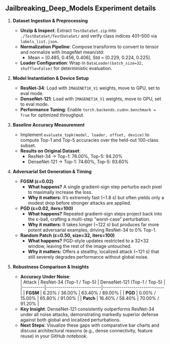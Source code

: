 ## Jailbreaking_Deep_Models Experiment details

1. **Dataset Ingestion & Preprocessing**  
   - **Unzip & Inspect**: Extract `TestDataSet.zip` into `./TestDataSet/TestDataSet/` and verify class indices 401–500 via `labels_list.json`.  
   - **Normalization Pipeline**: Compose transforms to convert to tensor and normalize with ImageNet mean/std:  
     - Mean = [0.485, 0.456, 0.406], Std = [0.229, 0.224, 0.225].  
   - **Loader Configuration**: Wrap in `DataLoader(batch_size=32, shuffle=False)` for deterministic evaluation.

2. **Model Instantiation & Device Setup**  
   - **ResNet-34**: Load with `IMAGENET1K_V1` weights, move to GPU, set to eval mode.  
   - **DenseNet-121**: Load with `IMAGENET1K_V1` weights, move to GPU, set to eval mode.  
   - **Performance Tuning**: Enable `torch.backends.cudnn.benchmark = True` for optimized throughput.

3. **Baseline Accuracy Measurement**  
   - Implement `evaluate_topk(model, loader, offset, device)` to compute Top-1 and Top-5 accuracies over the held-out 100-class subset.  
   - **Results on Original Dataset**:  
     - ResNet-34 → Top-1: 76.00%, Top-5: 94.20%  
     - DenseNet-121 → Top-1: 74.60%, Top-5: 93.60%

4. **Adversarial Set Generation & Timing**  
   - **FGSM (ε=0.02)**  
     - **What happens?** A single gradient-sign step perturbs each pixel to maximally increase the loss.  
     - **Why it matters:** It’s extremely fast (~1.8 s) but often yields only a modest drop before stronger attacks are applied.  
   - **PGD (ε=0.02, iters=100)**  
     - **What happens?** Repeated gradient-sign steps project back into the ε-ball, crafting a multi-step “worst-case” perturbation.  
     - **Why it matters:** It takes longer (~122 s) but produces far more potent adversarial examples, driving ResNet-34 to 0% Top-1.  
   - **Random Patch (ε=0.50, size=32, iters=100)**  
     - **What happens?** PGD-style updates restricted to a 32×32 window, leaving the rest of the image untouched.  
     - **Why it matters:** Offers a stealthy, localized attack (~121 s) that still severely degrades performance without global noise.

5. **Robustness Comparison & Insights**  
   - **Accuracy Under Noise**:  
     | Attack    | ResNet-34 (Top-1 / Top-5) | DenseNet-121 (Top-1 / Top-5) |
     |-----------|---------------------------|------------------------------|
     | **FGSM**  | 6.20% / 36.00%            | 63.40% / 89.00%              |
     | **PGD**   | 0.00% / 15.00%            | 65.80% / 91.00%              |
     | **Patch** | 16.40% / 58.40%           | 70.00% / 91.20%              |
   - **Key Insight**: DenseNet-121 consistently outperforms ResNet-34 under all noise attacks, demonstrating markedly superior defense against both global and localized perturbations.  
   - **Next Steps**: Visualize these gaps with comparative bar charts and discuss architectural reasons (e.g., dense connectivity, feature reuse) in your GitHub notebook.  
